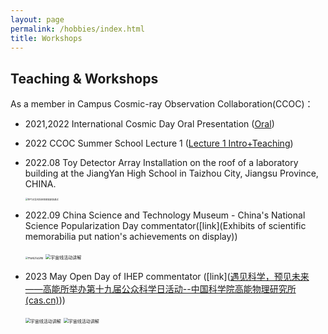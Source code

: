 ```yaml
---
layout: page
permalink: /hobbies/index.html
title: Workshops
---
```

## Teaching & Workshops

As a member in Campus Cosmic-ray Observation Collaboration(CCOC)：

- 2021,2022 International Cosmic Day Oral Presentation ([Oral](https://icd.desy.de/https__icddesyde_media/))
- 2022 CCOC Summer School Lecture 1 ([Lecture 1 Intro+Teaching](http://ccoc.ihep.ac.cn/index.php/2022/09/videos/))
- 2022.08 Toy Detector Array Installation on the roof of a laboratory building at the JiangYan High School in Taizhou City, Jiangsu Province, CHINA. 

  <img src="https://easel7.github.io/images/HighSchoolatJiangyan.png" alt="空气光导闪烁体探测器安装调试" style="zoom:25%;" />
- 2022.09 China Science and Technology Museum - China's National Science Popularization Day commentator([link](Exhibits of scientific memorabilia put nation's achievements on display))

  <img src="https://easel7.github.io/images/TechMuseum.png" alt="宇宙线活动讲解" style="zoom: 25%;" />
  
  <img src="https://easel7.github.io/images/TechMuseum2.png" alt="宇宙线活动讲解" style="zoom: 50%;" />

- 2023 May Open Day of IHEP commentator ([link]([遇见科学，预见未来——高能所举办第十九届公众科学日活动--中国科学院高能物理研究所 (cas.cn)](http://www.ihep.cas.cn/xwdt2022/gnxw/hotnews/2023/202305/t20230518_6758289.html)))

  <img src="https://easel7.github.io/images/OpenDay2023.png" alt="宇宙线活动讲解" style="zoom: 50%;" />

  <img src="https://easel7.github.io/images/OpenDay2023_2.png" alt="宇宙线活动讲解" style="zoom: 50%;" />

<br>

<!-- Calendly inline widget begin -->

<div class="calendly-inline-widget" data-url="https://calendly.com/blankeasel7/30min" style="min-width:320px;height:630px;"></div>
<script type="text/javascript" src="https://assets.calendly.com/assets/external/widget.js" async></script>
<!-- Calendly inline widget end -->
